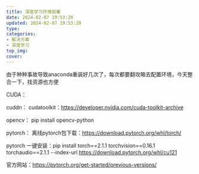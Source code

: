 ```yaml
---
title: 深度学习环境部署
date: 2024-02-07 19:53:20
updated: 2024-02-07 19:53:20
type:
categories:
- 解决方案
- 深度学习
top_img:
cover: 
---
```

由于种种事故导致anaconda重装好几次了，每次都要翻攻略去配置环境，今天整合一下，找资源也方便

CUDA：

cuddn：
cudatoolkit：https://developer.nvidia.com/cuda-toolkit-archive

opencv：
pip install opencv-python


pytorch：
离线pytorch包下载：https://download.pytorch.org/whl/torch/ 

pytorch 一键安装：pip install torch==2.1.1 torchvision==0.16.1 torchaudio==2.1.1 --index-url https://download.pytorch.org/whl/cu121

官方网站：https://pytorch.org/get-started/previous-versions/